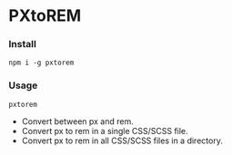 # PXtoREM

### Install

```
npm i -g pxtorem
```

### Usage

```
pxtorem
```

- Convert between px and rem.
- Convert px to rem in a single CSS/SCSS file.
- Convert px to rem in all CSS/SCSS files in a directory.